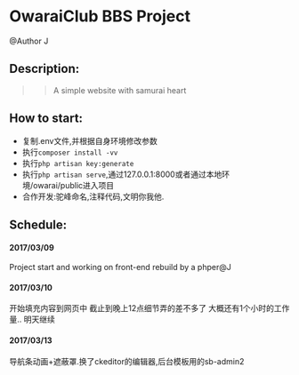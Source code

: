 OwaraiClub BBS Project
===

@Author J

Description:
---
>>  A simple website with samurai heart

How to start:
---
*   复制.env文件,并根据自身环境修改参数
*   执行`composer install -vv`
*   执行`php artisan key:generate`
*   执行`php artisan serve`,通过127.0.0.1:8000或者通过本地环境/owarai/public进入项目
*   合作开发:驼峰命名,注释代码,文明你我他.

Schedule:
---
####	2017/03/09

Project start and working on front-end rebuild by a phper@J
	
####	2017/03/10

开始填充内容到网页中
截止到晚上12点细节弄的差不多了 大概还有1个小时的工作量.. 明天继续

####	2017/03/13

导航条动画+遮蔽罩.换了ckeditor的编辑器,后台模板用的sb-admin2
